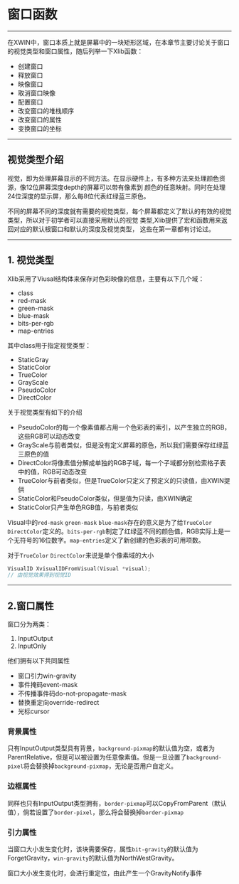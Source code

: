 # 窗口函数

---

在XWIN中，窗口本质上就是屏幕中的一块矩形区域，在本章节主要讨论关于窗口的视觉类型和窗口属性，随后列举一下Xlib函数：

- 创建窗口
- 释放窗口
- 映像窗口
- 取消窗口映像
- 配置窗口
- 改变窗口的堆栈顺序
- 改变窗口的属性
- 变换窗口的坐标

---

## 视觉类型介绍

视觉，即为处理屏幕显示的不同方法。在显示硬件上，有多种方法来处理颜色资源，像12位屏幕深度depth的屏幕可以带有像素到
颜色的任意映射。同时在处理24位深度的显示屏，那么每8位代表红绿蓝三原色。

不同的屏幕不同的深度就有需要的视觉类型，每个屏幕都定义了默认的有效的视觉类型，所以对于初学者可以直接采用默认的视觉
类型,Xlib提供了宏和函数用来返回对应的默认根窗口和默认的深度及视觉类型，
这些在第一章都有讨论过。

---

## 1. 视觉类型

Xlib采用了Viusal结构体来保存对色彩映像的信息，主要有以下几个域：

- class
- red-mask
- green-mask
- blue-mask
- bits-per-rgb
- map-entries

其中class用于指定视觉类型：

- StaticGray
- StaticColor
- TrueColor
- GrayScale
- PseudoColor
- DirectColor

关于视觉类型有如下的介绍

- PseudoColor的每一个像素值都占用一个色彩表的索引，以产生独立的RGB，这些RGB可以动态改变
- GrayScale与前者类似，但是没有定义屏幕的原色，所以我们需要保存红绿蓝三原色的值
- DirectColor将像素值分解成单独的RGB子域，每一个子域都分别检索格子表中的值，RGB可动态改变
- TrueColor与前者类似，但是TrueColor只定义了预定义的只读值，由XWIN提供
- StaticColor和PseudoColor类似，但是值为只读，由XWIN确定
- StaticColor只产生单色RGB值，与前者类似

Visual中的`red-mask` `green-mask` `blue-mask`存在的意义是为了给`TrueColor` `DirectColor`定义的。`bits-per-rgb`制定了红绿蓝不同的颜色值，RGB实际上是一个无符号的16位数字。`map-entries`定义了新创建的色彩表的可用项数。

对于`TrueColor` `DirectColor`来说是单个像素域的大小

```cpp
VisualID XvisualIDFromVisual(Visual *visual);
// 由视觉效果得到视觉ID
```

---

## 2.窗口属性

窗口分为两类：

1. InputOutput
2. InputOnly

他们拥有以下共同属性

- 窗口引力win-gravity
- 事件掩码event-mask
- 不传播事件码do-not-propagate-mask
- 替换重定向override-redirect
- 光标cursor

### 背景属性

只有InputOutput类型具有背景，`background-pixmap`的默认值为空，或者为ParentRelative，但是可以被设置为任意像素值。但是一旦设置了`background-pixel`将会替换掉`background-pixmap`，无论是否用户自定义。

### 边框属性

同样也只有InputOutput类型拥有，`border-pixmap`可以CopyFromParent（默认值），倘若设置了`border-pixel`，那么将会替换掉`border-pixmap`

### 引力属性

当窗口大小发生变化时，该块需要保存，属性`bit-gravity`的默认值为ForgetGravity，`win-gravity`的默认值为NorthWestGravity。

窗口大小发生变化时，会进行重定位，由此产生一个GravityNotify事件
